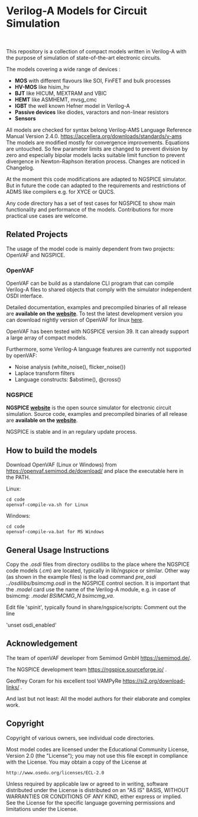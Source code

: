 # Verilog-A Models for Circuit Simulation

<br>

This repository is a collection of compact models written in Verilog-A with the purpose of simulation of state-of-the-art electronic circuits.

The models covering a wide range of devices :

* **MOS** with different flavours like SOI, FinFET and bulk processes
* **HV-MOS** like hisim_hv
* **BJT** like HICUM, MEXTRAM and VBIC
* **HEMT** like ASMHEMT, mvsg_cmc
* **IGBT** the well known Hefner model in Verilog-A
* **Passive devices** like diodes, varactors and non-linear resistors
* **Sensors**

All models are checked for syntax belong Verilog-AMS Language Reference Manual Version 2.4.0. https://accellera.org/downloads/standards/v-ams
The models are modified mostly for convergence improvements. Equations are untouched.
So few parameter limits are changed to prevent division by zero and especially bipolar models lacks suitable limit function to prevent divergence in Newton-Raphson iteration process. Changes are noticed in Changelog.

At the moment this code modifications are adapted to NGSPICE simulator. But in future the code can adapted to the requirements and restrictions of ADMS like compilers e.g. for XYCE or QUCS.

Any code directory has a set of test cases for NGSPICE to show main functionality and performance of the models. Contributions for more practical use cases are welcome.

## Related Projects

The usage of the model code is mainly dependent from two projects: OpenVAF and NGSPICE.

### OpenVAF

OpenVAF can be build as a standalone CLI program that can compile Verilog-A files to shared objects that comply with the simulator independent OSDI interface.

Detailed documentation, examples and precompiled binaries of all release are **available on the [website](https://openvaf.semimod.de)**. To test the latest development version you can download nightly version of OpenVAF for linux [here](https://openva.fra1.cdn.digitaloceanspaces.com/openvaf_devel_linux_amd64.tar.gz).

OpenVAF has been tested with NGSPICE version 39. It can already support a large array of compact models.

Furthermore, some Verilog-A language features are currently not supported by openVAF:

* Noise analysis (white_noise(), flicker_noise())
* Laplace transform filters
* Language constructs: $abstime(), @cross()

### NGSPICE

**NGSPICE [website](https://ngspice.sourceforge.io/)** is the open source simulator for electronic circuit simulation. Source code, examples and precompiled binaries of all release are **available on the [website](https://sourceforge.net/projects/ngspice/)**.

NGSPICE is stable and in an regulary update process.

## How to build the models

Download OpenVAF (Linux or Windows) from https://openvaf.semimod.de/download/ and place the executable here in the PATH.

Linux:
``` shell
cd code
openvaf-compile-va.sh for Linux
```
Windows:
``` shell
cd code
openvaf-compile-va.bat for MS Windows
```

## General Usage Instructions

Copy the *.osdi* files from directory osdilibs to the place where the NGSPICE code models (*.cm*) are located, typically in lib/ngspice or similar.
Other way (as shown in the example files) is the load command *pre_osdi ../osdilibs/bsimcmg.osdi* in the NGSPICE control section. 
It is important that the *.model* card use the name of the Verilog-A module, e.g. in case of bsimcmg: *.model BSIMCMG_N bsimcmg_va*.


Edit file 'spinit', typically found in share/ngspice/scripts: Comment out the line

'unset osdi_enabled'


## Acknowledgement

The team of openVAF developer from Semimod GmbH https://semimod.de/.

The NGSPICE development team https://ngspice.sourceforge.io/ .

Geoffrey Coram for his excellent tool VAMPyRe https://si2.org/download-links/ .

And last but not least: All the model authors for their elaborate and complex work.

## Copyright

Copyright of various owners, see individual code directories.

Most model codes are licensed under the
Educational Community License, Version 2.0 (the "License"); you may
not use this file except in compliance with the License. You may
obtain a copy of the License at

    http://www.osedu.org/licenses/ECL-2.0

Unless required by applicable law or agreed to in writing,
software distributed under the License is distributed on an "AS IS"
BASIS, WITHOUT WARRANTIES OR CONDITIONS OF ANY KIND, either express
or implied. See the License for the specific language governing
permissions and limitations under the License.